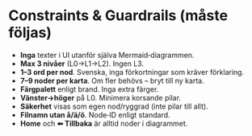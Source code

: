 # Constraints & Guardrails (måste följas)

- **Inga** texter i UI utanför själva Mermaid‑diagrammen.
- **Max 3 nivåer** (L0→L1→L2). Ingen L3.
- **1–3 ord per nod**. Svenska, inga förkortningar som kräver förklaring.
- **7–9 noder per karta**. Om fler behövs – bryt till ny karta.
- **Färgpalett** enligt brand. Inga extra färger.
- **Vänster→höger** på L0. Minimera korsande pilar.
- **Säkerhet** visas som egen nod/ryggrad (inte pilar till allt).
- **Filnamn utan å/ä/ö**. Node‑ID enligt standard.
- **Home** och **⬅︎ Tillbaka** är alltid noder i diagrammet.
